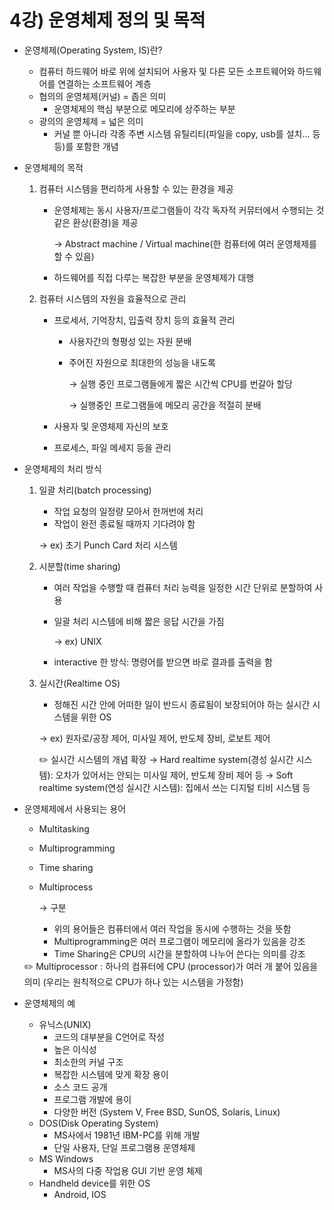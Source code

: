 # 4강) 운영체제 정의 및 목적

- 운영체제(Operating System, IS)란?
    - 컴퓨터 하드웨어 바로 위에 설치되어 사용자 및 다른 모든 소프트웨어와 하드웨어를 연결하는 소프트웨어 계층
    - 협의의 운영체제(커널) = 좁은 의미
        - 운영체제의 핵심 부분으로 메모리에 상주하는 부분
    - 광의의 운영체제 = 넓은 의미
        - 커널 뿐 아니라 각종 주변 시스템 유틸리티(파일을 copy, usb를 설치… 등등)를 포함한 개념

- 운영체제의 목적
    1. 컴퓨터 시스템을 편리하게 사용할 수 있는 환경을 제공
        - 운영체제는 동시 사용자/프로그램들이 각각 독자적 커뮤터에서 수행되는 것 같은 환상(환경)을 제공
            
            → Abstract machine / Virtual machine(한 컴퓨터에 여러 운영체제를 할 수 있음)
            
        - 하드웨어를 직접 다루는 복잡한 부분을 운영체제가 대행
    2. 컴퓨터 시스템의 자원을 효율적으로 관리
        - 프로세서, 기억장치, 입출력 장치 등의 효율적 관리
            - 사용자간의 형평성 있는 자원 분배
            - 주어진 자원으로 최대한의 성능을 내도록
                
                → 실행 중인 프로그램들에게 짧은 시간씩 CPU를 번갈아 할당
                
                → 실행중인 프로그램들에 메모리 공간을 적절히 분배
                
        - 사용자 및 운영체제 자신의 보호
        - 프로세스, 파일 메세지 등을 관리

- 운영체제의 처리 방식
    1. 일괄 처리(batch processing)
        - 작업 요청의 일정량 모아서 한꺼번에 처리
        - 작업이 완전 종료될 때까지 기다려야 함
        
        → ex) 초기 Punch Card 처리 시스템
        
    2. 시분할(time sharing)
        - 여러 작업을 수행할 때 컴퓨터 처리 능력을 일정한 시간 단위로 분할하여 사용
        - 일괄 처리 시스템에 비해 짧은 응답 시간을 가짐
            
            → ex) UNIX
            
        - interactive 한 방식: 명령어를 받으면 바로 결과를 출력을 함
    3. 실시간(Realtime OS)
        - 정해진 시간 안에 어떠한 일이 반드시 종료됨이 보장되어야 하는 실시간 시스템을 위한 OS
        
        → ex) 원자로/공장 제어, 미사일 제어, 반도체 장비, 로보트 제어
        
        <aside>
        ✏️ 실시간 시스템의 개념 확장
        → Hard realtime system(경성 실시간 시스템): 오차가 있어서는 안되는 미사일 제어, 반도체 장비 제어 등
        → Soft realtime system(연성 실시간 시스템): 집에서 쓰는 디지털 티비 시스템 등
        
        </aside>
        

- 운영체제에서 사용되는 용어
    - Multitasking
    - Multiprogramming
    - Time sharing
    - Multiprocess
        
        → 구분
        
        - 위의 용어들은 컴퓨터에서 여러 작업을 동시에 수행하는 것을 뜻함
        - Multiprogramming은 여러 프로그램이 메모리에 올라가 있음을 강조
        - Time Sharing은 CPU의 시간을 분할하여 나누어 쓴다는 의미를 강조
    
    <aside>
    ✏️ Multiprocessor
    : 하나의 컴퓨터에 CPU (processor)가 여러 개 붙어 있음을 의미
    (우리는 원칙적으로 CPU가 하나 있는 시스템을 가정함)
    
    </aside>
    
- 운영체제의 예
    - 유닉스(UNIX)
        - 코드의 대부분을 C언어로 작성
        - 높은 이식성
        - 최소한의 커널 구조
        - 복잡한 시스템에 맞게 확장 용이
        - 소스 코드 공개
        - 프로그램 개발에 용이
        - 다양한 버전 (System V, Free BSD, SunOS, Solaris, Linux)
    - DOS(Disk Operating System)
        - MS사에서 1981년 IBM-PC를 위해 개발
        - 단일 사용자, 단일 프로그램용 운영체제
    - MS Windows
        - MS사의 다중 작업용 GUI 기반 운영 체제
    - Handheld device를 위한 OS
        - Android, IOS
